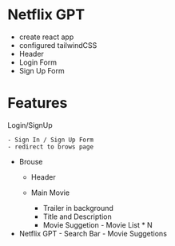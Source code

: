 # Netflix GPT
- create react app
- configured tailwindCSS
- Header
- Login  Form
- Sign Up Form



# Features
Login/SignUp 

    - Sign In / Sign Up Form 
    - redirect to brows page

- Brouse
     - Header

     - Main Movie
          - Trailer in background
          - Title and Description
          - Movie Suggetion
                - Movie List * N
- Netflix GPT
      - Search Bar
      - Movie Suggetions
